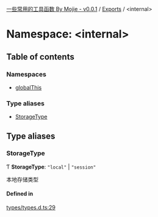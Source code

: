 [一些常用的工具函数 By Mojie - v0.0.1](../README.md) / [Exports](../modules.md) / <internal\>

# Namespace: <internal\>

## Table of contents

### Namespaces

- [globalThis](internal_.globalThis.md)

### Type aliases

- [StorageType](internal_.md#storagetype)

## Type aliases

### StorageType

Ƭ **StorageType**: ``"local"`` \| ``"session"``

本地存储类型

#### Defined in

[types/types.d.ts:29](https://github.com/mojiefong/utils/blob/64be8ae/types/types.d.ts#L29)
